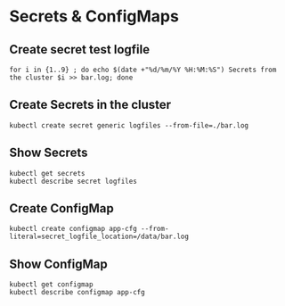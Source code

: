 # Secrets & ConfigMaps

## Create secret test logfile

```
for i in {1..9} ; do echo $(date +"%d/%m/%Y %H:%M:%S") Secrets from the cluster $i >> bar.log; done
```


## Create Secrets in the cluster

```
kubectl create secret generic logfiles --from-file=./bar.log
```

## Show Secrets

```
kubectl get secrets
kubectl describe secret logfiles
```

## Create ConfigMap

```
kubectl create configmap app-cfg --from-literal=secret_logfile_location=/data/bar.log
```

## Show ConfigMap
```
kubectl get configmap
kubectl describe configmap app-cfg
```

